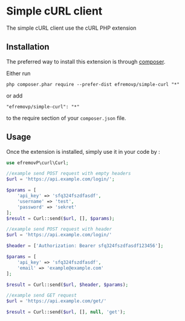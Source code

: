 Simple cURL client
===============================================
The simple cURL client use the cURL PHP extension

Installation
------------

The preferred way to install this extension is through [composer](http://getcomposer.org/download/).

Either run

```
php composer.phar require --prefer-dist efremovp/simple-curl "*"
```

or add

```
"efremovp/simple-curl": "*"
```

to the require section of your `composer.json` file.


Usage
-----

Once the extension is installed, simply use it in your code by  :

```php
use efremovP\curl\Curl;

//example send POST request with empty headers
$url = 'https://api.example.com/login/';

$params = [
    'api_key' => 'sfq324fszdfasdf',
    'username' => 'test',
    'password' => 'sekret'
];
$result = Curl::send($url, [], $params);

//example send POST request with header
$url = 'https://api.example.com/login/'

$header = ['Authorization: Bearer sfq324fszdfasdf123456'];

$params = [
    'api_key' => 'sfq324fszdfasdf',
    'email' => 'example@example.com'
];

$result = Curl::send($url, $header, $params);

//example send GET request
$url = 'https://api.example.com/get/'

$result = Curl::send($url, [], null, 'get');
```